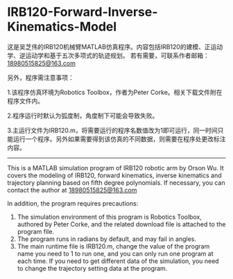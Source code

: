 # IRB120-Forward-Inverse-Kinematics-Model

这是吴芝伟的IRB120机械臂MATLAB仿真程序。内容包括IRB120的建模、正运动学、逆运动学和基于五次多项式的轨迹规划。
若有需要，可联系作者邮箱：18980515825@163.com

另外，程序需注意事项：

1.该程序仿真环境为Robotics Toolbox，作者为Peter Corke。相关下载文件附在程序文件内。

2.程序运行时默认为弧度制，角度制下可能会导致失败。

3.主运行文件为IRB120.m，将需要运行的程序名数值改为1即可运行，同一时间只能运行一个程序。另外如果需要得到该仿真的不同数据，则需要在程序处更改标注内容。

-------------------------

This is a MATLAB simulation program of IRB120 robotic arm by Orson Wu. It covers the modeling of IRB120, forward kinematics, inverse kinematics and trajectory planning based on fifth degree polynomials.
If necessary, you can contact the author at 18980515825@163.com

In addition, the program requires precautions:
1. The simulation environment of this program is Robotics Toolbox, authored by Peter Corke, and the related download file is attached to the program file.
2. The program runs in radians by default, and may fail in angles.
3. The main runtime file is IRB120.m, change the value of the program name you need to 1 to run one, and you can only run one program at each time. If you need to get different data of the simulation, you need to change the trajectory setting data at the program.
